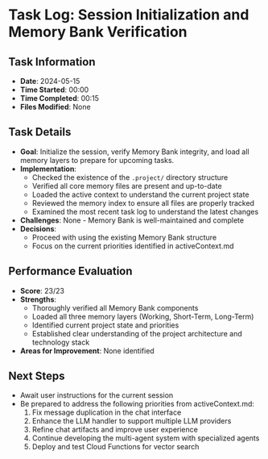 # Task Log: Session Initialization and Memory Bank Verification

## Task Information
- **Date**: 2024-05-15
- **Time Started**: 00:00
- **Time Completed**: 00:15
- **Files Modified**: None

## Task Details
- **Goal**: Initialize the session, verify Memory Bank integrity, and load all memory layers to prepare for upcoming tasks.
- **Implementation**: 
  - Checked the existence of the `.project/` directory structure
  - Verified all core memory files are present and up-to-date
  - Loaded the active context to understand the current project state
  - Reviewed the memory index to ensure all files are properly tracked
  - Examined the most recent task log to understand the latest changes
- **Challenges**: None - Memory Bank is well-maintained and complete
- **Decisions**: 
  - Proceed with using the existing Memory Bank structure
  - Focus on the current priorities identified in activeContext.md

## Performance Evaluation
- **Score**: 23/23
- **Strengths**: 
  - Thoroughly verified all Memory Bank components
  - Loaded all three memory layers (Working, Short-Term, Long-Term)
  - Identified current project state and priorities
  - Established clear understanding of the project architecture and technology stack
- **Areas for Improvement**: None identified

## Next Steps
- Await user instructions for the current session
- Be prepared to address the following priorities from activeContext.md:
  1. Fix message duplication in the chat interface
  2. Enhance the LLM handler to support multiple LLM providers
  3. Refine chat artifacts and improve user experience
  4. Continue developing the multi-agent system with specialized agents
  5. Deploy and test Cloud Functions for vector search

